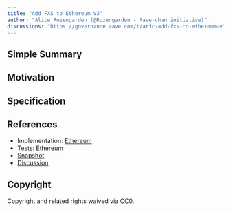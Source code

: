 ```yaml
---
title: "Add FXS to Ethereum V3"
author: "Alice Rozengarden (@Rozengarden - Aave-chan initiative)"
discussions: "https://governance.aave.com/t/arfc-add-fxs-to-ethereum-v3/15112"
---
```


## Simple Summary

## Motivation

## Specification

## References

- Implementation: [Ethereum](https://github.com/bgd-labs/aave-proposals/blob/main/src/20231019_AaveV3_Eth_AddFXSToEthereumV3/AaveV3_Ethereum_AddFXSToEthereumV3_20231019.sol)
- Tests: [Ethereum](https://github.com/bgd-labs/aave-proposals/blob/main/src/20231019_AaveV3_Eth_AddFXSToEthereumV3/AaveV3_Ethereum_AddFXSToEthereumV3_20231019.t.sol)
- [Snapshot](https://snapshot.org/#/aave.eth/proposal/0xd8a8bdf3692666195895efbe0e885887c73b614273d6f0bd584c68afa9c11600)
- [Discussion](https://governance.aave.com/t/arfc-add-fxs-to-ethereum-v3/15112)

## Copyright

Copyright and related rights waived via [CC0](https://creativecommons.org/publicdomain/zero/1.0/).
